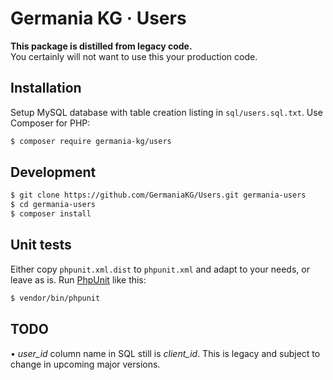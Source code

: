# Germania KG · Users

**This package is distilled from legacy code.**  
You certainly will not want to use this your production code.

## Installation

Setup MySQL database with table creation listing in  `sql/users.sql.txt`. Use Composer for PHP:

```bash
$ composer require germania-kg/users
```


## Development

```bash
$ git clone https://github.com/GermaniaKG/Users.git germania-users
$ cd germania-users
$ composer install
```

## Unit tests

Either copy `phpunit.xml.dist` to `phpunit.xml` and adapt to your needs, or leave as is.
Run [PhpUnit](https://phpunit.de/) like this:

```bash
$ vendor/bin/phpunit
```

## TODO

• *user_id* column name in SQL still is *client_id*. This is legacy and subject to change in upcoming major versions.
